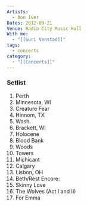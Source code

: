 ```yaml
---
Artists:
  - Bon Iver
Dates: 2012-09-21
Venue: Radio City Music Hall
With me:
  - "[[Guri Venstad]]"
tags:
  - concerts
category:
  - "[[Concerts]]"
---
```


### Setlist
1. Perth
2. Minnesota, WI
3. Creature Fear
4. Hinnom, TX
5. Wash.
6. Brackett, WI
7. Holocene
8. Blood Bank
9. Woods
10. Towers
11. Michicant
12. Calgary
13. Lisbon, OH
14. Beth/Rest
Encore:
15. Skinny Love
16. The Wolves (Act I and II)
17. For Emma

